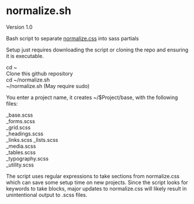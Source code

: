 normalize.sh
============

Version 1.0

Bash script to separate <a href="https://github.com/necolas/normalize.css/blob/master/normalize.css">normalize.css</a> into sass partials

Setup just requires downloading the script or cloning the repo and ensuring it is executable. 

 cd ~ <br/>
 Clone this github repository <br/>
 cd ~/normalize.sh <br/>
 ~/normalize.sh  (May require sudo)<br/>

You enter a project name, it creates ~/$Project/base, with the following files:

_base.scss  
_forms.scss  
_grid.scss  
_headings.scss  
_links.scss 
_lists.scss  
_media.scss  
_tables.scss  
_typography.scss  
_utility.scss

The script uses regular expressions to take sections from normalize.css which can save some setup time on new projects. Since the script looks for keywords to take blocks, major updates to normalize.css will likely result in unintentional output to .scss files.

